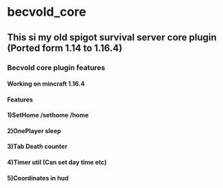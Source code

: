 # becvold_core
## This si my old spigot survival server core plugin (Ported form 1.14 to 1.16.4)

### Becvold core plugin features
#### Working on mincraft 1.16.4
#### Features
#### 1)SetHome /sethome /home
#### 2)OnePlayer sleep
#### 3)Tab Death counter
#### 4)Timer util (Can set day time etc)
#### 5)Coordinates in hud
